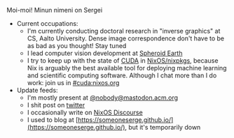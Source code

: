 Moi-moi! Minun nimeni on Sergei

- Current occupations:
  - I'm currently conducting doctoral research in "inverse graphics" at CS, Aalto University. Dense image correspondence don't have to be as bad as you thought! Stay tuned
  - I lead computer vision development at [Spheroid Earth](http://www.spheroiduniverse.io)
  - I try to keep up with the state of [CUDA](https://nixos.wiki/wiki/CUDA) in
    [NixOS/nixpkgs](https://github.com/NixOS/nixpkgs/), because Nix is arguably
    the best available tool for deploying machine learning and scientific
    computing software. Although I chat more than I do work: join us in
    [#cuda:nixos.org](https://matrix.to/#/#cuda:nixos.org)
- Update feeds:
  - I'm mostly present at [@nobody@mastodon.acm.org](https://mastodon.acm.org/@nobody)
  - I shit post on [twitter](https://twitter.com/SomeoneSerge)
  - I occasionally write on [NixOS Discourse](https://discourse.nixos.org/u/sergek/summary)
  - I used to blog at [https://someoneserge.github.io/](https://someoneserge.github.io/), but it's temporarily down
